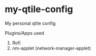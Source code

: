 # my-qtile-config
My personal qtile config

Plugins/Apps used
1. Rofi
2. nm-applet (network-manager-applet)
